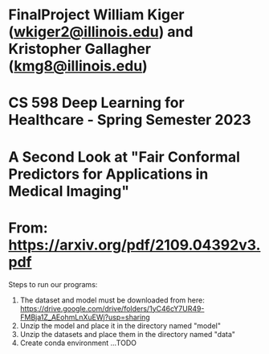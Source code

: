# FinalProject William Kiger (wkiger2@illinois.edu) and Kristopher Gallagher (kmg8@illinois.edu)
# CS 598 Deep Learning for Healthcare - Spring Semester 2023

# A Second Look at "Fair Conformal Predictors for Applications in Medical Imaging" 
# From: https://arxiv.org/pdf/2109.04392v3.pdf
Steps to run our programs: 
1) The dataset and model must be downloaded from here: https://drive.google.com/drive/folders/1yC46cY7UR49-FMBja1Z_AEohmLnXuEWj?usp=sharing
2) Unzip the model and place it in the directory named "model"
3) Unzip the datasets and place them in the directory named "data"
4) Create conda environment
...TODO
